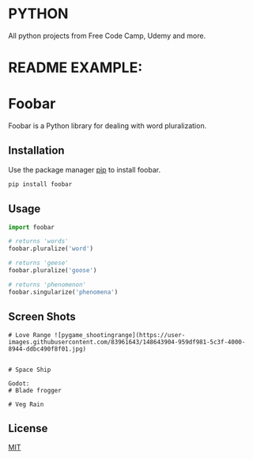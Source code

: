 # PYTHON
 All python projects from Free Code Camp, Udemy and more. 


# README EXAMPLE: 

# Foobar

Foobar is a Python library for dealing with word pluralization.

## Installation

Use the package manager [pip](https://pip.pypa.io/en/stable/) to install foobar.

```bash
pip install foobar
```

## Usage

```python
import foobar

# returns 'words'
foobar.pluralize('word')

# returns 'geese'
foobar.pluralize('goose')

# returns 'phenomenon'
foobar.singularize('phenomena')
```

## Screen Shots 
``` Pygame: 
# Love Range ![pygame_shootingrange](https://user-images.githubusercontent.com/83961643/148643904-959df981-5c3f-4000-8944-ddbc490f8f01.jpg)


# Space Ship  

Godot:
# Blade frogger

# Veg Rain
```

## License
[MIT](https://choosealicense.com/licenses/mit/)
